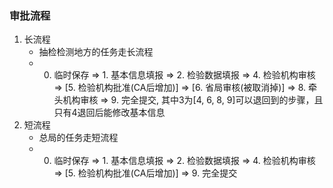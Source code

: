 ### 审批流程
1. 长流程
	* 抽检检测地方的任务走长流程
	* 0. 临时保存 => 1. 基本信息填报 => 2. 检验数据填报  => 4. 检验机构审核 => [5. 检验机构批准(CA后增加)] => [6. 省局审核(被取消掉)] => 8. 牵头机构审核 => 9. 完全提交, 其中3为[4, 6, 8, 9]可以退回到的步骤，且只有4退回后能修改基本信息
1. 短流程
	* 总局的任务走短流程
	* 0. 临时保存 => 1. 基本信息填报 => 2. 检验数据填报 => 4. 检验机构审核 => [5. 检验机构批准(CA后增加)] => 9. 完全提交
	
